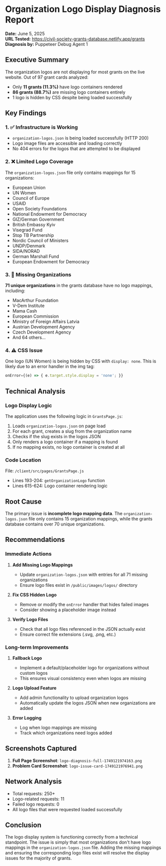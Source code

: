 # Organization Logo Display Diagnosis Report

**Date:** June 5, 2025  
**URL Tested:** https://civil-society-grants-database.netlify.app/grants  
**Diagnosis by:** Puppeteer Debug Agent 1

## Executive Summary

The organization logos are not displaying for most grants on the live website. Out of 97 grant cards analyzed:
- Only **11 grants (11.3%)** have logo containers rendered
- **86 grants (88.7%)** are missing logo containers entirely
- 1 logo is hidden by CSS despite being loaded successfully

## Key Findings

### 1. ✅ Infrastructure is Working
- `organization-logos.json` is being loaded successfully (HTTP 200)
- Logo image files are accessible and loading correctly
- No 404 errors for the logos that are attempted to be displayed

### 2. ❌ Limited Logo Coverage
The `organization-logos.json` file only contains mappings for 15 organizations:
- European Union
- UN Women
- Council of Europe
- USAID
- Open Society Foundations
- National Endowment for Democracy
- GIZ/German Government
- British Embassy Kyiv
- Visegrad Fund
- Stop TB Partnership
- Nordic Council of Ministers
- UNDP/Denmark
- SIDA/NORAD
- German Marshall Fund
- European Endowment for Democracy

### 3. 🔴 Missing Organizations
**71 unique organizations** in the grants database have no logo mappings, including:
- MacArthur Foundation
- V-Dem Institute
- Mama Cash
- European Commission
- Ministry of Foreign Affairs Latvia
- Austrian Development Agency
- Czech Development Agency
- And 64 others...

### 4. ⚠️ CSS Issue
One logo (UN Women) is being hidden by CSS with `display: none`. This is likely due to an error handler in the img tag:
```javascript
onError={(e) => { e.target.style.display = 'none'; }}
```

## Technical Analysis

### Logo Display Logic
The application uses the following logic in `GrantsPage.js`:

1. Loads `organization-logos.json` on page load
2. For each grant, creates a slug from the organization name
3. Checks if the slug exists in the logos JSON
4. Only renders a logo container if a mapping is found
5. If no mapping exists, no logo container is created at all

### Code Location
File: `/client/src/pages/GrantsPage.js`
- Lines 193-204: `getOrganizationLogo` function
- Lines 615-624: Logo container rendering logic

## Root Cause

The primary issue is **incomplete logo mapping data**. The `organization-logos.json` file only contains 15 organization mappings, while the grants database contains over 70 unique organizations.

## Recommendations

### Immediate Actions

1. **Add Missing Logo Mappings**
   - Update `organization-logos.json` with entries for all 71 missing organizations
   - Ensure logo files exist in `/public/images/logos/` directory

2. **Fix CSS Hidden Logo**
   - Remove or modify the `onError` handler that hides failed images
   - Consider showing a placeholder image instead

3. **Verify Logo Files**
   - Check that all logo files referenced in the JSON actually exist
   - Ensure correct file extensions (.svg, .png, etc.)

### Long-term Improvements

1. **Fallback Logo**
   - Implement a default/placeholder logo for organizations without custom logos
   - This ensures visual consistency even when logos are missing

2. **Logo Upload Feature**
   - Add admin functionality to upload organization logos
   - Automatically update the logos JSON when new organizations are added

3. **Error Logging**
   - Log when logo mappings are missing
   - Track which organizations need logos added

## Screenshots Captured

1. **Full Page Screenshot**: `logo-diagnosis-full-1749121974163.png`
2. **Problem Card Screenshot**: `logo-issue-card-1749121976941.png`

## Network Analysis

- Total requests: 250+
- Logo-related requests: 11
- Failed logo requests: 0
- All logo files that were requested loaded successfully

## Conclusion

The logo display system is functioning correctly from a technical standpoint. The issue is simply that most organizations don't have logo mappings in the `organization-logos.json` file. Adding the missing mappings and ensuring the corresponding logo files exist will resolve the display issues for the majority of grants.